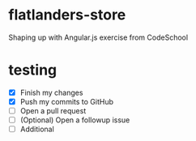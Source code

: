 # flatlanders-store
Shaping up with Angular.js exercise from CodeSchool

# testing
- [x] Finish my changes
- [x] Push my commits to GitHub
- [ ] Open a pull request
- [ ] \(Optional) Open a followup issue
- [ ] Additional
